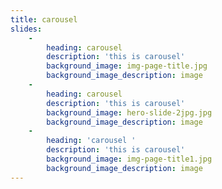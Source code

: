 ```yaml
---
title: carousel
slides:
    -
        heading: carousel
        description: 'this is carousel'
        background_image: img-page-title.jpg
        background_image_description: image
    -
        heading: carousel
        description: 'this is carousel'
        background_image: hero-slide-2jpg.jpg
        background_image_description: image
    -
        heading: 'carousel '
        description: 'this is carousel'
        background_image: img-page-title1.jpg
        background_image_description: image
---
```


